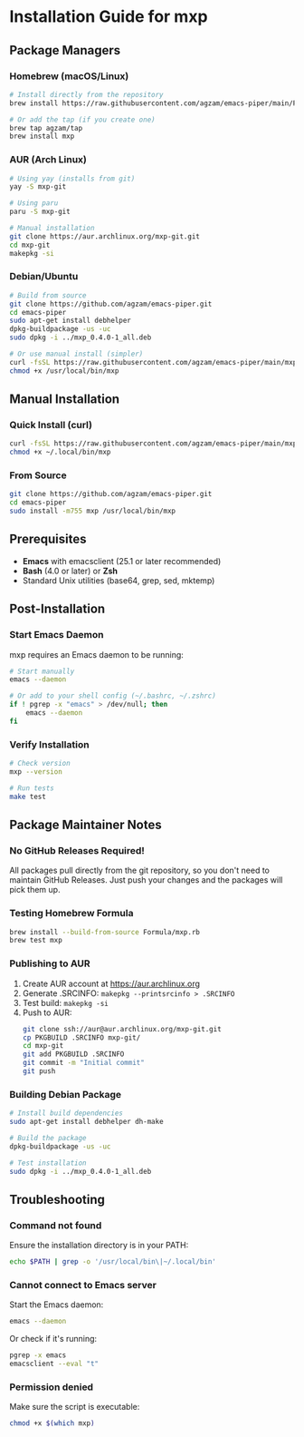 # Installation Guide for mxp

## Package Managers

### Homebrew (macOS/Linux)

```bash
# Install directly from the repository
brew install https://raw.githubusercontent.com/agzam/emacs-piper/main/Formula/mxp.rb

# Or add the tap (if you create one)
brew tap agzam/tap
brew install mxp
```

### AUR (Arch Linux)

```bash
# Using yay (installs from git)
yay -S mxp-git

# Using paru
paru -S mxp-git

# Manual installation
git clone https://aur.archlinux.org/mxp-git.git
cd mxp-git
makepkg -si
```

### Debian/Ubuntu

```bash
# Build from source
git clone https://github.com/agzam/emacs-piper.git
cd emacs-piper
sudo apt-get install debhelper
dpkg-buildpackage -us -uc
sudo dpkg -i ../mxp_0.4.0-1_all.deb

# Or use manual install (simpler)
curl -fsSL https://raw.githubusercontent.com/agzam/emacs-piper/main/mxp -o /usr/local/bin/mxp
chmod +x /usr/local/bin/mxp
```

## Manual Installation

### Quick Install (curl)

```bash
curl -fsSL https://raw.githubusercontent.com/agzam/emacs-piper/main/mxp -o ~/.local/bin/mxp
chmod +x ~/.local/bin/mxp
```

### From Source

```bash
git clone https://github.com/agzam/emacs-piper.git
cd emacs-piper
sudo install -m755 mxp /usr/local/bin/mxp
```

## Prerequisites

- **Emacs** with emacsclient (25.1 or later recommended)
- **Bash** (4.0 or later) or **Zsh**
- Standard Unix utilities (base64, grep, sed, mktemp)

## Post-Installation

### Start Emacs Daemon

mxp requires an Emacs daemon to be running:

```bash
# Start manually
emacs --daemon

# Or add to your shell config (~/.bashrc, ~/.zshrc)
if ! pgrep -x "emacs" > /dev/null; then
    emacs --daemon
fi
```

### Verify Installation

```bash
# Check version
mxp --version

# Run tests
make test
```

## Package Maintainer Notes

### No GitHub Releases Required!

All packages pull directly from the git repository, so you don't need to maintain GitHub Releases. Just push your changes and the packages will pick them up.

### Testing Homebrew Formula

```bash
brew install --build-from-source Formula/mxp.rb
brew test mxp
```

### Publishing to AUR

1. Create AUR account at https://aur.archlinux.org
2. Generate .SRCINFO: `makepkg --printsrcinfo > .SRCINFO`
3. Test build: `makepkg -si`
4. Push to AUR:
   ```bash
   git clone ssh://aur@aur.archlinux.org/mxp-git.git
   cp PKGBUILD .SRCINFO mxp-git/
   cd mxp-git
   git add PKGBUILD .SRCINFO
   git commit -m "Initial commit"
   git push
   ```

### Building Debian Package

```bash
# Install build dependencies
sudo apt-get install debhelper dh-make

# Build the package
dpkg-buildpackage -us -uc

# Test installation
sudo dpkg -i ../mxp_0.4.0-1_all.deb
```

## Troubleshooting

### Command not found

Ensure the installation directory is in your PATH:
```bash
echo $PATH | grep -o '/usr/local/bin\|~/.local/bin'
```

### Cannot connect to Emacs server

Start the Emacs daemon:
```bash
emacs --daemon
```

Or check if it's running:
```bash
pgrep -x emacs
emacsclient --eval "t"
```

### Permission denied

Make sure the script is executable:
```bash
chmod +x $(which mxp)
```
